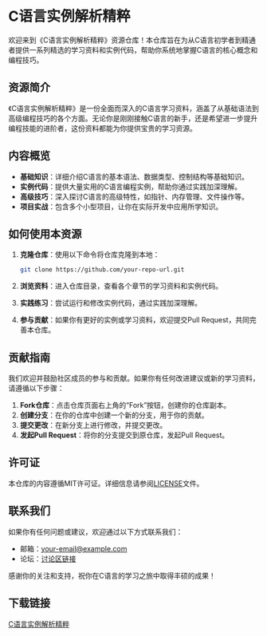 # C语言实例解析精粹

欢迎来到《C语言实例解析精粹》资源仓库！本仓库旨在为从C语言初学者到精通者提供一系列精选的学习资料和实例代码，帮助你系统地掌握C语言的核心概念和编程技巧。

## 资源简介

《C语言实例解析精粹》是一份全面而深入的C语言学习资料，涵盖了从基础语法到高级编程技巧的各个方面。无论你是刚刚接触C语言的新手，还是希望进一步提升编程技能的进阶者，这份资料都能为你提供宝贵的学习资源。

## 内容概览

- **基础知识**：详细介绍C语言的基本语法、数据类型、控制结构等基础知识。
- **实例代码**：提供大量实用的C语言编程实例，帮助你通过实践加深理解。
- **高级技巧**：深入探讨C语言的高级特性，如指针、内存管理、文件操作等。
- **项目实战**：包含多个小型项目，让你在实际开发中应用所学知识。

## 如何使用本资源

1. **克隆仓库**：使用以下命令将仓库克隆到本地：
   ```sh
   git clone https://github.com/your-repo-url.git
   ```

2. **浏览资料**：进入仓库目录，查看各个章节的学习资料和实例代码。

3. **实践练习**：尝试运行和修改实例代码，通过实践加深理解。

4. **参与贡献**：如果你有更好的实例或学习资料，欢迎提交Pull Request，共同完善本仓库。

## 贡献指南

我们欢迎并鼓励社区成员的参与和贡献。如果你有任何改进建议或新的学习资料，请遵循以下步骤：

1. **Fork仓库**：点击仓库页面右上角的“Fork”按钮，创建你的仓库副本。
2. **创建分支**：在你的仓库中创建一个新的分支，用于你的贡献。
3. **提交更改**：在新分支上进行修改，并提交更改。
4. **发起Pull Request**：将你的分支提交到原仓库，发起Pull Request。

## 许可证

本仓库的内容遵循MIT许可证。详细信息请参阅[LICENSE](LICENSE)文件。

## 联系我们

如果你有任何问题或建议，欢迎通过以下方式联系我们：

- 邮箱：your-email@example.com
- 论坛：[讨论区链接](https://your-forum-link.com)

感谢你的关注和支持，祝你在C语言的学习之旅中取得丰硕的成果！

## 下载链接

[C语言实例解析精粹](https://pan.quark.cn/s/dbf922b6334b)